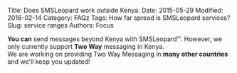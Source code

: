 Title: Does SMSLeopard work outside Kenya.
Date: 2015-05-29 
Modified: 2016-02-14 
Category: FAQz
Tags: How far spread is SMSLeopard services?
Slug: service ranges
Authors:    Focus

**You can** send messages beyond Kenya with SMSLeopard™. However, we only currently support **Two Way** messaging in Kenya.  
 We are working on providing Two Way Messaging in **many other countries** and we'll keep you updated!
 
 
